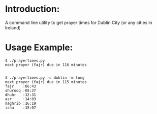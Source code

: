 # Introduction:
A command line utility to get prayer times for Dublin City (or any cities in Ireland)

# Usage Example:
```
$ ./prayertimes.py
next prayer (fajr) due in 116 minutes


$ ./prayertimes.py -c dublin -m long
next prayer (fajr) due in 115 minutes
fajr	:06:43
shurooq	:08:37
dhuhr	:12:31
asr	    :14:03
maghrib	:16:19
isha	:18:07
```
